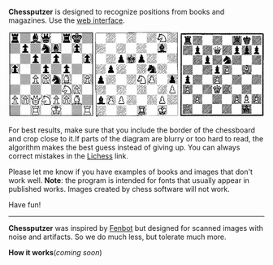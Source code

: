 **Chessputzer** is designed to recognize positions from books and magazines. Use the [web interface](https://www.ocf.io/abhishek/putz). 

![Examples](boardexamples.png)

For best results, make sure that you include the border of the chessboard and crop close to it.If parts of the diagram are blurry or too hard to read, the algorithm makes the best guess instead of giving up. You can always correct mistakes in the [Lichess](http://lichess.org) link. 

Please let me know if you have examples of books and images that don't work well.  **Note**: the program is intended for fonts that usually appear in published works. Images created by chess software will not work. 

Have fun!

----

**Chessputzer** was inspired by [Fenbot](https://github.com/Elucidation/tensorflow_chessbot) but designed for scanned images with noise and artifacts.  So we do much less, but tolerate much more. 

**How it works**(*coming soon*)
